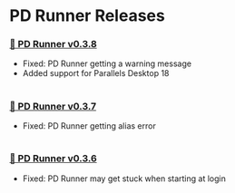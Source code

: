# PD Runner Releases

### [🔸 PD Runner v0.3.8](https://xpshort.com/IPrnm)
- Fixed: PD Runner getting a warning message
- Added support for Parallels Desktop 18
#
### [🔸 PD Runner v0.3.7](https://xpshort.com/jFLZ)
- Fixed: PD Runner getting alias error
#
### [🔸 PD Runner v0.3.6](https://xpshort.com/5pTG)
- Fixed: PD Runner may get stuck when starting at login
